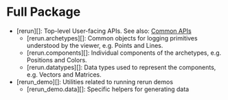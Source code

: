 # Full Package

- [rerun][]: Top-level User-facing APIs. See also: [Common APIs](../common/)
    - [rerun.archetypes][]: Common objects for logging primitives understood by the viewer, e.g. Points and Lines.
    - [rerun.components][]: Individual components of the archetypes, e.g. Positions and Colors.
    - [rerun.datatypes][]: Data types used to represent the components, e.g. Vectors and Matrices.
- [rerun_demo][]: Utilities related to running rerun demos
    - [rerun_demo.data][]: Specific helpers for generating data
